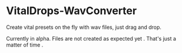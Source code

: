 # VitalDrops-WavConverter
 Create vital presets on the fly with wav files, just drag and drop.


Currently in alpha. Files are not created as expected yet . That's just a matter of time .
